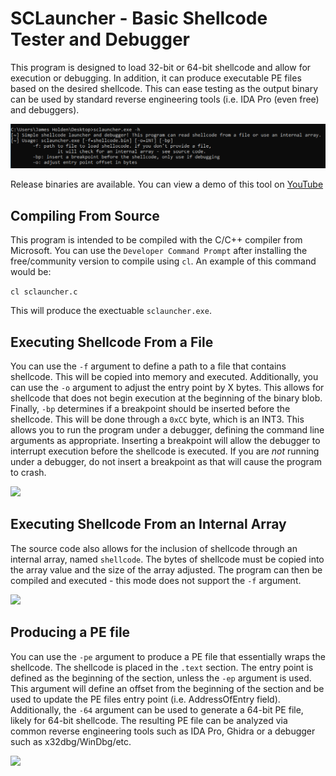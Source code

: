# SCLauncher - Basic Shellcode Tester and Debugger

This program is designed to load 32-bit or 64-bit shellcode and allow for execution or debugging. In addition, it can produce executable PE files based on the desired shellcode. This can ease testing as the output binary can be used by standard reverse engineering tools (i.e. IDA Pro (even free) and debuggers).

<img src="images/help.png">

Release binaries are available. You can view a demo of this tool on [YouTube](https://youtu.be/U8SkM99TB2g)

## Compiling From Source

This program is intended to be compiled with the C/C++ compiler from Microsoft. You can use the `Developer Command Prompt` after installing the free/community version to compile using `cl`. An example of this command would be:

```cl sclauncher.c```

This will produce the exectuable ```sclauncher.exe```.

## Executing Shellcode From a File

You can use the ```-f``` argument to define a path to a file that contains shellcode. This will be copied into memory and executed. Additionally, you can use the ```-o``` argument to adjust the entry point by X bytes. This allows for shellcode that does not begin execution at the beginning of the binary blob. Finally, ```-bp``` determines if a breakpoint should be inserted before the shellcode. This will be done through a ```0xCC``` byte, which is an INT3. This allows you to run the program under a debugger, defining the command line arguments as appropriate. Inserting a breakpoint will allow the debugger to interrupt execution before the shellcode is executed. If you are *not* running under a debugger, do not insert a breakpoint as that will cause the program to crash.

<img src="images/shellcode_file.png">

## Executing Shellcode From an Internal Array

The source code also allows for the inclusion of shellcode through an internal array, named ```shellcode```. The bytes of shellcode must be copied into the array value and the size of the array adjusted. The program can then be compiled and executed - this mode does not support the ```-f``` argument.

<img src="images/internal.png">

## Producing a PE file

You can use the ```-pe``` argument to produce a PE file that essentially wraps the shellcode. The shellcode is placed in the ```.text``` section. The entry point is defined as the beginning of the section, unless the ```-ep``` argument is used. This argument will define an offset from the beginning of the section and be used to update the PE files entry point (i.e. AddressOfEntry field). Additionally, the ```-64``` argument can be used to generate a 64-bit PE file, likely for 64-bit shellcode. The resulting PE file can be analyzed via common reverse engineering tools such as IDA Pro, Ghidra or a debugger such as x32dbg/WinDbg/etc.

<img src="images/produce_pe.png">